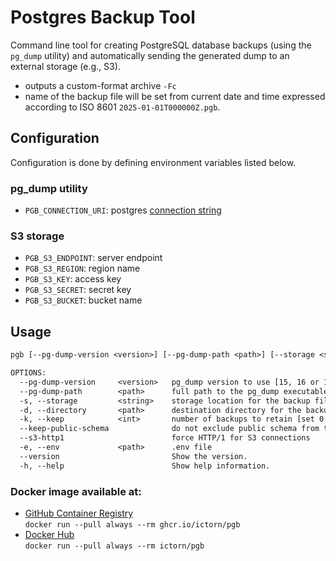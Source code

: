 # Postgres Backup Tool
Command line tool for creating PostgreSQL database backups (using the `pg_dump` utility) and automatically sending the generated dump to an external storage (e.g., S3).

- outputs a custom-format archive `-Fc`
- name of the backup file will be set from current date and time expressed according to ISO 8601 `2025-01-01T000000Z.pgb`.

## Configuration
Configuration is done by defining environment variables listed below.

### pg_dump utility
- `PGB_CONNECTION_URI`: postgres [connection string](https://www.postgresql.org/docs/current/libpq-connect.html#LIBPQ-CONNSTRING)

### S3 storage
- `PGB_S3_ENDPOINT`: server endpoint
- `PGB_S3_REGION`: region name
- `PGB_S3_KEY`: access key
- `PGB_S3_SECRET`: secret key
- `PGB_S3_BUCKET`: bucket name

## Usage
```txt
pgb [--pg-dump-version <version>] [--pg-dump-path <path>] [--storage <string>] [--directory <path>] [--keep <int>] [--keep-public-schema] [--s3-http1] [--env <path>]

OPTIONS:
  --pg-dump-version     <version>   pg_dump version to use [15, 16 or 17]                               (default: 17)
  --pg-dump-path        <path>      full path to the pg_dump executable (overwrites --pg-dump-version)
  -s, --storage         <string>    storage location for the backup file [s3, local]                    (default: s3)
  -d, --directory       <path>      destination directory for the backup file                           (default: .backups/db/)
  -k, --keep            <int>       number of backups to retain [set 0 to keep all]                     (default: 2)
  --keep-public-schema              do not exclude public schema from the backup
  --s3-http1                        force HTTP/1 for S3 connections
  -e, --env             <path>      .env file
  --version                         Show the version.
  -h, --help                        Show help information.
```

### Docker image available at:
- [GitHub Container Registry](https://github.com/ictorn/pgb/pkgs/container/pgb)  
  `docker run --pull always --rm ghcr.io/ictorn/pgb`
- [Docker Hub](https://hub.docker.com/r/ictorn/pgb)  
  `docker run --pull always --rm ictorn/pgb`
